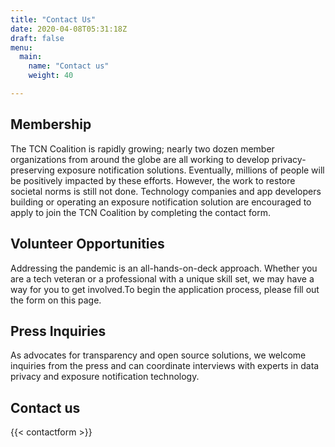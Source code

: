 ```yaml
---
title: "Contact Us"
date: 2020-04-08T05:31:18Z
draft: false
menu:
  main:
    name: "Contact us"
    weight: 40

---
```



## Membership
  The TCN Coalition is rapidly growing; nearly two dozen member organizations from around the globe are all working to develop privacy-preserving exposure notification solutions. Eventually, millions of people will be positively impacted by these efforts. However, the work to restore societal norms is still not done. Technology companies and app developers building or operating an exposure notification solution are encouraged to apply to join the TCN Coalition by completing the contact form.
## Volunteer Opportunities
  Addressing the pandemic is an all-hands-on-deck approach. Whether you are a tech veteran or a professional with a unique skill set, we may have a way for you to get involved.To begin the application process, please fill out the form on this page.
## Press Inquiries
  As advocates for transparency and open source solutions, we welcome inquiries from the press and can coordinate interviews with experts in data privacy and exposure notification technology. 

## Contact us

{{< contactform >}}
